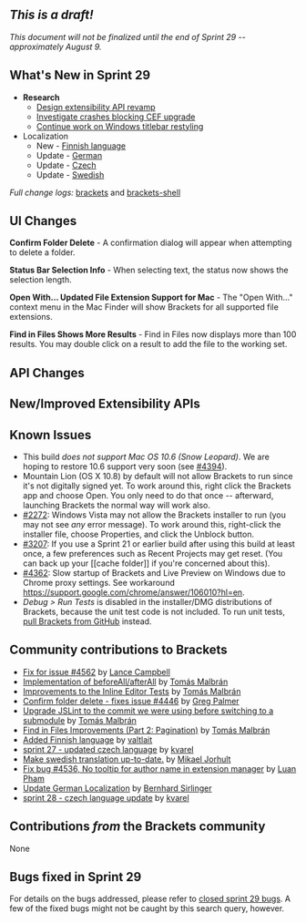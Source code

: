 _This is a draft!_
--------------------
_This document will not be finalized until the end of Sprint 29 -- approximately August 9._

What's New in Sprint 29
-----------------------
* **Research**
    * [Design extensibility API revamp](https://trello.com/c/rnN0XwK0/876-3-research-extension-api-design)
    * [Investigate crashes blocking CEF upgrade](https://trello.com/c/gIwbocii/938-3-cef-crash-issues)
    * [Continue work on Windows titlebar restyling](https://trello.com/c/d77Fd4F9/874-5-into-darkness-shell-windows)
* Localization
    * New - [Finnish language](https://github.com/adobe/brackets/pull/4506)
    * Update - [German](https://github.com/adobe/brackets/pull/4520)
    * Update - [Czech](https://github.com/adobe/brackets/pull/4607)
    * Update - [Swedish](https://github.com/adobe/brackets/pull/4605)

_Full change logs:_ [brackets](https://github.com/adobe/brackets/compare/sprint-28...sprint-29#commits_bucket) and [brackets-shell](https://github.com/adobe/brackets-shell/compare/sprint-28...sprint-29#commits_bucket)


UI Changes
----------
**Confirm Folder Delete** - A confirmation dialog will appear when attempting to delete a folder.

**Status Bar Selection Info** - When selecting text, the status now shows the selection length.

**Open With… Updated File Extension Support for Mac** - The "Open With…" context menu in the Mac Finder will show Brackets for all supported file extensions.

**Find in Files Shows More Results** - Find in Files now displays more than 100 results. You may double click on a result to add the file to the working set.

API Changes
-----------

New/Improved Extensibility APIs
-------------------------------


Known Issues
------------
* This build _does not support Mac OS 10.6 (Snow Leopard)_. We are hoping to restore 10.6 support very soon (see [#4394](https://github.com/adobe/brackets/issues/4394)).
* Mountain Lion (OS X 10.8) by default will not allow Brackets to run since it's not digitally signed yet. To work around this, right click the Brackets app and choose Open. You only need to do that once -- afterward, launching Brackets the normal way will work also.
* [#2272](https://github.com/adobe/brackets/issues/2272): Windows Vista may not allow the Brackets installer to run (you may not see _any_ error message). To work around this, right-click the installer file, choose Properties, and click the Unblock button.
* [#3207](https://github.com/adobe/brackets/issues/3207): If you use a Sprint 21 or earlier build after using this build at least once, a few preferences such as Recent Projects may get reset. (You can back up your [[cache folder]] if you're concerned about this).
* [#4362](https://github.com/adobe/brackets/issues/4362): Slow startup of Brackets and Live Preview on Windows due to Chrome proxy settings. See workaround https://support.google.com/chrome/answer/106010?hl=en.
* _Debug > Run Tests_ is disabled in the installer/DMG distributions of Brackets, because the unit test code is not included. To run unit tests, [pull Brackets from GitHub](https://github.com/adobe/brackets/wiki/How-to-Hack-on-Brackets#wiki-getcode) instead.


Community contributions to Brackets
-----------------------------------
* [Fix for issue #4562](https://github.com/adobe/brackets/pull/4569) by [Lance Campbell](https://github.com/lkcampbell)
* [Implementation of beforeAll/afterAll](https://github.com/adobe/brackets/pull/4581) by [Tomás Malbrán](https://github.com/TomMalbran)
* [Improvements to the Inline Editor Tests](https://github.com/adobe/brackets/pull/4598) by [Tomás Malbrán](https://github.com/TomMalbran)
* [Confirm folder delete - fixes issue #4446](https://github.com/adobe/brackets/pull/4515) by [Greg Palmer](https://github.com/g-palmer)
* [Upgrade JSLint to the commit we were using before switching to a submodule](https://github.com/adobe/brackets/pull/4642) by [Tomás Malbrán](https://github.com/TomMalbran)
* [Find in Files Improvements (Part 2: Pagination)](https://github.com/adobe/brackets/pull/4303) by [Tomás Malbrán](https://github.com/TomMalbran)
* [Added Finnish language](https://github.com/adobe/brackets/pull/4506) by [valtlait](https://github.com/valtlait)
* [sprint 27 - updated czech language](https://github.com/adobe/brackets/pull/4398) by [kvarel](https://github.com/kvarel)
* [Make swedish translation up-to-date.](https://github.com/adobe/brackets/pull/4605) by [Mikael Jorhult](https://github.com/mikaeljorhult)
* [Fix bug #4536, No tooltip for author name in extension manager](https://github.com/adobe/brackets/pull/4622) by [Luan Pham](https://github.com/thanhluan001)
* [Update German Localization](https://github.com/adobe/brackets/pull/4520) by [Bernhard Sirlinger](https://github.com/WebsiteDeveloper)
* [sprint 28 - czech language update](https://github.com/adobe/brackets/pull/4607) by [kvarel](https://github.com/kvarel)

Contributions _from_ the Brackets community
-------------------------------------------
None

Bugs fixed in Sprint 29
-----------------------
For details on the bugs addressed, please refer to [closed sprint 29 bugs](https://github.com/adobe/brackets/issues?labels=&milestone=16&state=closed). A few of the fixed bugs might not be caught by this search query, however.
